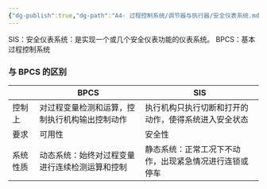 ```yaml
---
{"dg-publish":true,"dg-path":"A4- 过程控制系统/调节器与执行器/安全仪表系统.md","permalink":"/A4- 过程控制系统/调节器与执行器/安全仪表系统/","dgPassFrontmatter":true,"noteIcon":"","created":"2024-11-01T14:00:41.966+08:00","updated":"2025-04-14T18:40:09.586+08:00"}
---
```



SIS：安全仪表系统：是实现一个或几个安全仪表功能的仪表系统。
BPCS：基本过程控制系统
### 与 BPCS 的区别

|      | BPCS                    | SIS                         |
| ---- | ----------------------- | --------------------------- |
| 控制上  | 对过程变量检测和运算，控制执行机构输出控制动作 | 执行机构只执行切断和打开的动作，使得系统进入安全状态  |
| 要求   | 可用性                     | 安全性                         |
| 系统性质 | 动态系统：始终对过程变量进行连续检测运算和控制 | 静态系统：正常工况下不动作，出现紧急情况进行连锁或停车 |

